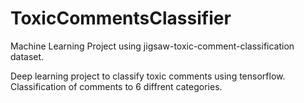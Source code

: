 # ToxicCommentsClassifier
Machine Learning Project using jigsaw-toxic-comment-classification dataset.  

Deep learning project to classify toxic comments using tensorflow. Classification of comments to 6 diffrent categories. 

